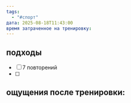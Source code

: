 ```yaml
---
tags:
  - "#спорт"
дата: 2025-08-18T11:43:00
время затраченное на тренировку:
---
```


## подходы

 - [ ] 7 повторений 
 - [ ] 

 
## ощущения после тренировки:


